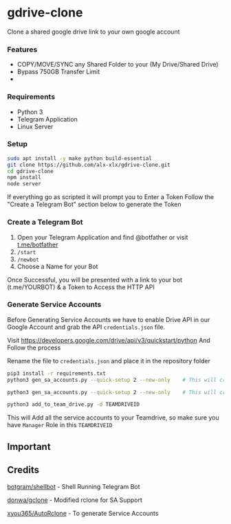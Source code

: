 # gdrive-clone
 Clone a shared google drive link to your own google account

### Features

- COPY/MOVE/SYNC any Shared Folder to your (My Drive/Shared Drive)
- Bypass 750GB Transfer Limit
- 

### Requirements
- Python 3
- Telegram Application
- Linux Server

### Setup

```sh
sudo apt install -y make python build-essential
git clone https://github.com/alx-xlx/gdrive-clone.git
cd gdrive-clone
npm install
node server
```

If everything go as scripted it will prompt you to Enter a Token
Follow the "Create a Telegram Bot" section below to generate the Token

### Create a Telegram Bot

1. Open your Telegram Application and find @botfather or visit [t.me/botfather](https://t.me/botfather)
2. `/start`
3. `/newbot`
4. Choose a Name for your Bot

Once Successful, you will be presented with a link to your bot (t.me/YOURBOT) & a Token to Access the HTTP API



### Generate Service Accounts

Before Generating Service Accounts we have to enable Drive API in our Google Account and grab the API `credentials.json` file.

Visit https://developers.google.com/drive/api/v3/quickstart/python
And Follow the process

Rename the file to `credentials.json` and place it in the repository folder

```sh
pip3 install -r requirements.txt
python3 gen_sa_accounts.py --quick-setup 2 --new-only    # This will create around 500 Service Accounts
```

```sh
python3 gen_sa_accounts.py --quick-setup 2 --new-only    # This will create around 1200 Service Accounts
```


```sh
python3 add_to_team_drive.py -d TEAMDRIVEID
```
This will Add all the service accounts to your Teamdrive, so make sure you have `Manager` Role in this `TEAMDRIVEID`





## Important




## Credits

[botgram/shellbot](https://github.com/botgram/shell-bot) - Shell Running Telegram Bot

[donwa/gclone](https://github.com/donwa/gclone) - Modified rclone for SA Support

[xyou365/AutoRclone](https://github.com/xyou365/AutoRclone) - To generate Service Accounts